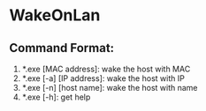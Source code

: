 # WakeOnLan

## Command Format:
1. *.exe [MAC address]: wake the host with MAC
2. *.exe [-a] [IP address]: wake the host with IP
3. *.exe [-n] [host name]: wake the host with name
4. *.exe [-h]: get help
